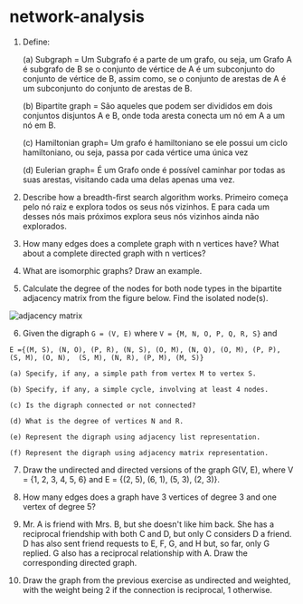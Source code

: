 # network-analysis

1. Define:

	(a) Subgraph = Um Subgrafo é a parte de um grafo, ou seja, um Grafo A é subgrafo de B se o conjunto de vértice de A é um subconjunto   do conjunto de vértice de B, assim como, se o conjunto de arestas de A é um subconjunto do conjunto de arestas de B.
	
	(b) Bipartite graph = São aqueles que podem ser divididos em dois conjuntos disjuntos A e B, onde toda aresta conecta um nó em A a um nó em B.
	
	(c) Hamiltonian graph= Um grafo é hamiltoniano se ele possui um ciclo hamiltoniano, ou seja, passa por cada vértice uma única vez

	(d) Eulerian graph= É um Grafo onde é possível caminhar por todas as suas arestas, visitando cada uma delas apenas uma vez. 

2. Describe how a breadth-first search algorithm works.
Primeiro começa pelo nó raiz e explora todos os seus nós vizinhos. E para cada um desses nós mais próximos explora seus nós vizinhos ainda não explorados. 

3. How many edges does a complete graph with n vertices have? What about a complete directed graph with n vertices?

4. What are isomorphic graphs? Draw an example.

5. Calculate the degree of the nodes for both node types in the bipartite adjacency matrix from the figure below. Find the isolated node(s).

![adjacency matrix](./img/matrix01.png)

6. Given the digraph `G = (V, E)` where `V = {M, N, O, P, Q, R, S}` and 

`E ={(M, S), (N, O), (P, R), (N, S), (O, M),
	 (N, Q), (O, M), (P, P), (S, M), (O, N), 
	 (S, M), (N, R), (P, M), (M, S)}`

	(a) Specify, if any, a simple path from vertex M to vertex S.

	(b) Specify, if any, a simple cycle, involving at least 4 nodes.

	(c) Is the digraph connected or not connected?

	(d) What is the degree of vertices N and R.

	(e) Represent the digraph using adjacency list representation.

	(f) Represent the digraph using adjacency matrix representation.

7. Draw the undirected and directed versions of the graph G(V, E), where V = {1, 2, 3, 4, 5, 6} and E = {(2, 5), (6, 1), (5, 3), (2, 3)}.

8. How many edges does a graph have 3 vertices of degree 3 and one vertex of degree 5?

9. Mr. A is friend with Mrs. B, but she doesn't like him back. She has a reciprocal friendship with both C and D, but only C considers D a friend. D has also sent friend requests to E, F, G, and H but, so far, only G replied. G also has a reciprocal relationship with A. Draw the corresponding directed graph.

10. Draw the graph from the previous exercise as undirected and weighted, with the weight being 2 if the connection is reciprocal, 1 otherwise.
